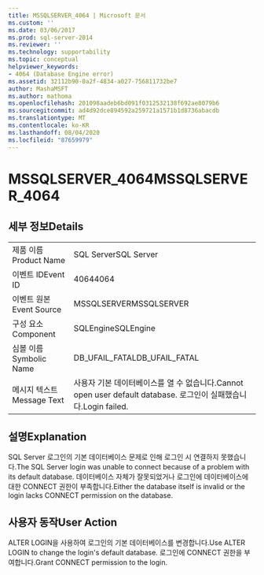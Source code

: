 ```yaml
---
title: MSSQLSERVER_4064 | Microsoft 문서
ms.custom: ''
ms.date: 03/06/2017
ms.prod: sql-server-2014
ms.reviewer: ''
ms.technology: supportability
ms.topic: conceptual
helpviewer_keywords:
- 4064 (Database Engine error)
ms.assetid: 32112b90-0a2f-4834-a027-756811732be7
author: MashaMSFT
ms.author: mathoma
ms.openlocfilehash: 201098aadeb6bd091f0312532138f692ae8079b6
ms.sourcegitcommit: ad4d92dce894592a259721a1571b1d8736abacdb
ms.translationtype: MT
ms.contentlocale: ko-KR
ms.lasthandoff: 08/04/2020
ms.locfileid: "87659979"
---
```

# <a name="mssqlserver_4064"></a><span data-ttu-id="cd813-102">MSSQLSERVER_4064</span><span class="sxs-lookup"><span data-stu-id="cd813-102">MSSQLSERVER_4064</span></span>
    
## <a name="details"></a><span data-ttu-id="cd813-103">세부 정보</span><span class="sxs-lookup"><span data-stu-id="cd813-103">Details</span></span>  
  
|||  
|-|-|  
|<span data-ttu-id="cd813-104">제품 이름</span><span class="sxs-lookup"><span data-stu-id="cd813-104">Product Name</span></span>|<span data-ttu-id="cd813-105">SQL Server</span><span class="sxs-lookup"><span data-stu-id="cd813-105">SQL Server</span></span>|  
|<span data-ttu-id="cd813-106">이벤트 ID</span><span class="sxs-lookup"><span data-stu-id="cd813-106">Event ID</span></span>|<span data-ttu-id="cd813-107">4064</span><span class="sxs-lookup"><span data-stu-id="cd813-107">4064</span></span>|  
|<span data-ttu-id="cd813-108">이벤트 원본</span><span class="sxs-lookup"><span data-stu-id="cd813-108">Event Source</span></span>|<span data-ttu-id="cd813-109">MSSQLSERVER</span><span class="sxs-lookup"><span data-stu-id="cd813-109">MSSQLSERVER</span></span>|  
|<span data-ttu-id="cd813-110">구성 요소</span><span class="sxs-lookup"><span data-stu-id="cd813-110">Component</span></span>|<span data-ttu-id="cd813-111">SQLEngine</span><span class="sxs-lookup"><span data-stu-id="cd813-111">SQLEngine</span></span>|  
|<span data-ttu-id="cd813-112">심볼 이름</span><span class="sxs-lookup"><span data-stu-id="cd813-112">Symbolic Name</span></span>|<span data-ttu-id="cd813-113">DB_UFAIL_FATAL</span><span class="sxs-lookup"><span data-stu-id="cd813-113">DB_UFAIL_FATAL</span></span>|  
|<span data-ttu-id="cd813-114">메시지 텍스트</span><span class="sxs-lookup"><span data-stu-id="cd813-114">Message Text</span></span>|<span data-ttu-id="cd813-115">사용자 기본 데이터베이스를 열 수 없습니다.</span><span class="sxs-lookup"><span data-stu-id="cd813-115">Cannot open user default database.</span></span> <span data-ttu-id="cd813-116">로그인이 실패했습니다.</span><span class="sxs-lookup"><span data-stu-id="cd813-116">Login failed.</span></span>|  
  
## <a name="explanation"></a><span data-ttu-id="cd813-117">설명</span><span class="sxs-lookup"><span data-stu-id="cd813-117">Explanation</span></span>  
 <span data-ttu-id="cd813-118">SQL Server 로그인의 기본 데이터베이스 문제로 인해 로그인 시 연결하지 못했습니다.</span><span class="sxs-lookup"><span data-stu-id="cd813-118">The SQL Server login was unable to connect because of a problem with its default database.</span></span> <span data-ttu-id="cd813-119">데이터베이스 자체가 잘못되었거나 로그인에 데이터베이스에 대한 CONNECT 권한이 부족합니다.</span><span class="sxs-lookup"><span data-stu-id="cd813-119">Either the database itself is invalid or the login lacks CONNECT permission on the database.</span></span>  
  
## <a name="user-action"></a><span data-ttu-id="cd813-120">사용자 동작</span><span class="sxs-lookup"><span data-stu-id="cd813-120">User Action</span></span>  
 <span data-ttu-id="cd813-121">ALTER LOGIN을 사용하여 로그인의 기본 데이터베이스를 변경합니다.</span><span class="sxs-lookup"><span data-stu-id="cd813-121">Use ALTER LOGIN to change the login's default database.</span></span> <span data-ttu-id="cd813-122">로그인에 CONNECT 권한을 부여합니다.</span><span class="sxs-lookup"><span data-stu-id="cd813-122">Grant CONNECT permission to the login.</span></span>  
  
  
